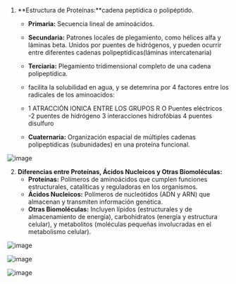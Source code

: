 
1. **Estructura de Proteínas:**cadena peptídica o polipéptido.
   - **Primaria:** Secuencia lineal de aminoácidos.
   - **Secundaria:** Patrones locales de plegamiento, como hélices alfa y láminas beta.
Unidos por puentes de hidrógenos, y pueden ocurrir entre diferentes cadenas polipeptídicas(láminas intercatenaria)
   - **Terciaria:** Plegamiento tridimensional completo de una cadena polipeptídica.
   - facilita la solubilidad en agua, y se detemrina por 4 factores entre los radicales de los aminoacidos:
   - 1 ATRACCIÓN IONICA ENTRE LOS GRUPOS R O Puentes eléctricos
-2 puentes de hidrógeno
3 interacciones hidrofóbias
4 puentes disulfuro

   - **Cuaternaria:** Organización espacial de múltiples cadenas polipeptídicas (subunidades) en una proteína funcional.

![image](https://github.com/user-attachments/assets/0d072f00-ce5b-4869-957e-3f2b8e3031f9)

2. **Diferencias entre Proteínas, Ácidos Nucleicos y Otras Biomoléculas:**
   - **Proteínas:** Polímeros de aminoácidos que cumplen funciones estructurales, catalíticas y reguladoras en los organismos.
   - **Ácidos Nucleicos:** Polímeros de nucleótidos (ADN y ARN) que almacenan y transmiten información genética.
   - **Otras Biomoléculas:** Incluyen lípidos (estructurales y de almacenamiento de energía), carbohidratos (energía y estructura celular), y metabolitos (moléculas pequeñas involucradas en el metabolismo celular).

![image](https://github.com/user-attachments/assets/9a10db90-99c2-4a0b-9309-93aae27131f5)


![image](https://github.com/user-attachments/assets/b3edaed7-682b-4a6b-abd7-08f42292e576)

![image](https://github.com/user-attachments/assets/956a0e4d-4f8c-4c6a-bfc2-f295d5f225ac)

